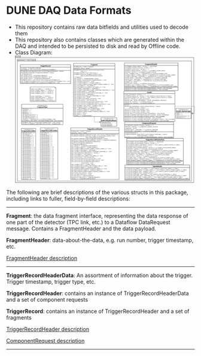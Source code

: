 # DUNE DAQ Data Formats

- This repository contains raw data bitfields and utilities used to decode them
- This repository also contains classes which are generated within the DAQ and intended to be persisted to disk and read by Offline code.
- Class Diagram: ![From dune_common_data_formats.dia](https://github.com/DUNE-DAQ/daqdataformats/raw/develop/docs/dune_common_data_formats.png)

The following are brief descriptions of the various structs in this package, including links to fuller, field-by-field descriptions:

----------

**Fragment**: the data fragment interface, representing the data response of one part of the detector (TPC link, etc.) to a Dataflow DataRequest message. Contains a FragmentHeader and the data payload.

**FragmentHeader**: data-about-the-data, e.g. run number, trigger timestamp, etc.

[FragmentHeader description](FragmentHeaderV3.md)

---------------

**TriggerRecordHeaderData**: An assortment of information about the trigger. Trigger timestamp, trigger type, etc.

**TriggerRecordHeader**: contains an instance of TriggerRecordHeaderData and a set of component requests

**TriggerRecord**: contains an instance of TriggerRecordHeader and a set of fragments

[TriggerRecordHeader description](TriggerRecordHeaderDataV2.md)

[ComponentRequest description](ComponentRequestV1.md)

--------------

